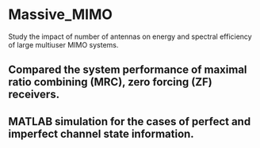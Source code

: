 # Massive_MIMO
Study the impact of number of antennas on energy and spectral efficiency of large multiuser MIMO systems.

## Compared the system performance of maximal ratio combining (MRC), zero forcing (ZF) receivers.
## MATLAB simulation for the cases of perfect and imperfect channel state information.
